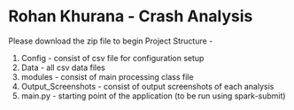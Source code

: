 # Rohan Khurana - Crash Analysis
Please download the zip file to begin
Project Structure -
1. Config - consist of csv file for configuration setup
2. Data - all csv data files
3. modules - consist of main processing class file
4. Output_Screenshots - consist of output screenshots of each analysis
5. main.py - starting point of the application (to be run using spark-submit)
